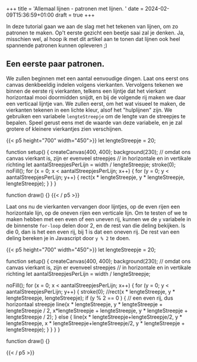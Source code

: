 +++
title = 'Allemaal lijnen - patronen met lijnen. '
date = 2024-02-09T15:36:59+01:00
draft = true
+++

In deze tutorial gaan we aan de slag met het tekenen van lijnen, om zo patronen te maken. Op't eerste gezicht een beetje saai zal je denken. Ja, misschien wel, al hoop ik met dit artikel aan te tonen dat lijnen ook heel spannende patronen kunnen opleveren ;)

<!--more-->

## Een eerste paar patronen.
We zullen beginnen met een aantal eenvoudige dingen. Laat ons eerst ons canvas denkbeeldig indelen volgens vierkanten. Vervolgens tekenen we binnen de eerste rij vierkanten, telkens een lijntje dat het vierkant horizontaal mooi doormidden snijdt, en bij de volgende rij maken we daar een verticaal lijntje van.
We zullen eerst, om het wat visueel te maken, de vierkanten tekenen in een lichte kleur, alsof het "hulplijnen" zijn. We gebruiken een variabele ```lengteStreepje``` om de lengte van de streepjes te bepalen. Speel gerust eens met de waarde van deze variabele, en je zal grotere of kleinere vierkantjes zien verschijnen.

{{< p5 height="700" width="450">}}
let lengteStreepje = 20;

function setup() {
  createCanvas(400, 400);
  background(230);
  // omdat ons canvas vierkant is, zijn er evenveel streepjes
  // in horizontale en in vertikale richting
  let aantalStreepjesPerLijn = width / lengteStreepje;
  stroke(0);
  noFill();
  for (x = 0; x < aantalStreepjesPerLijn; x++) {
    for (y = 0; y < aantalStreepjesPerLijn; y++) {
      rect(x * lengteStreepje, y * lengteStreepje, lengteStreepje);
    }
  }
}

function draw() {}
{{< / p5 >}}

Laat ons nu de vierkanten vervangen door lijntjes, op de even rijen een horizontale lijn, op de oneven rijen een verticale lijn. Om te testen of we te maken hebben met een even of een uneven rij, kunnen we de ```y``` variabele in de binnenste ```for-loop``` delen door 2, en de rest van die deling bekijken. Is die 0, dan is het een even rij, bij 1 is dat een oneven rij. De rest van een deling bereken je in Javascript door ```y % 2``` te doen.

{{< p5 height="700" width="450">}}
let lengteStreepje = 20;

function setup() {
  createCanvas(400, 400);
  background(230);
  // omdat ons canvas vierkant is, zijn er evenveel streepjes
  // in horizontale en in vertikale richting
  let aantalStreepjesPerLijn = width / lengteStreepje;
  
  noFill();
  for (x = 0; x < aantalStreepjesPerLijn; x++) {
    for (y = 0; y < aantalStreepjesPerLijn; y++) {
    stroke(0);
     //rect(x * lengteStreepje, y * lengteStreepje, lengteStreepje);
      if (y % 2 == 0 ) { // een even rij, dus horizontaal streepje
        line(x * lengteStreepje, y * lengteStreepje + lengteStreepje / 2,  x*lengteStreepje + lengteStreepje, y * lengteStreepje + lengteStreepje / 2);
      }
      else {
                line(x * lengteStreepje+lengteStreepje/2, y * lengteStreepje,  x * lengteStreepje+lengteStreepje/2, y * lengteStreepje + lengteStreepje);
      }
    }
  }
}

function draw() {}


{{< / p5 >}}
